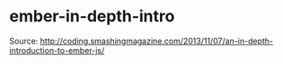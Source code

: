 ember-in-depth-intro
====================

Source: http://coding.smashingmagazine.com/2013/11/07/an-in-depth-introduction-to-ember-js/
